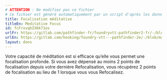 ```yaml
---
# ATTENTION : Ne modifiez pas ce fichier
# Ce fichier est généré automatiquement par un script d'après les données du module Foundry VTT officiel et de sa traduction
title: Focalisation méditative
titleEn: Meditative Focus
id: fcFrxvqbIX6k71os
urlFr: https://gitlab.com/pathfinder-fr/foundryvtt-pathfinder2-fr/-/blob/master/data/feats/fcFrxvqbIX6k71os.htm
urlEn: https://gitlab.com/hooking/foundry-vtt---pathfinder-2e/-/blob/master/packs/data/feats.db/meditative-focus.json
layout: dons
---
```

Votre capacité de méditation est si efficace qu’elle vous permet une focalisation profonde. Si vous avez dépensé au moins 2 points de focalisation depuis votre dernière Refocalisation, vous récupérez 2 points de focalisation au lieu de 1 lorsque vous vous Refocalisez.
